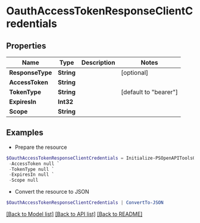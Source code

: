 # OauthAccessTokenResponseClientCredentials
## Properties

Name | Type | Description | Notes
------------ | ------------- | ------------- | -------------
**ResponseType** | **String** |  | [optional] 
**AccessToken** | **String** |  | 
**TokenType** | **String** |  | [default to "bearer"]
**ExpiresIn** | **Int32** |  | 
**Scope** | **String** |  | 

## Examples

- Prepare the resource
```powershell
$OauthAccessTokenResponseClientCredentials = Initialize-PSOpenAPIToolsOauthAccessTokenResponseClientCredentials  -ResponseType null `
 -AccessToken null `
 -TokenType null `
 -ExpiresIn null `
 -Scope null
```

- Convert the resource to JSON
```powershell
$OauthAccessTokenResponseClientCredentials | ConvertTo-JSON
```

[[Back to Model list]](../README.md#documentation-for-models) [[Back to API list]](../README.md#documentation-for-api-endpoints) [[Back to README]](../README.md)

